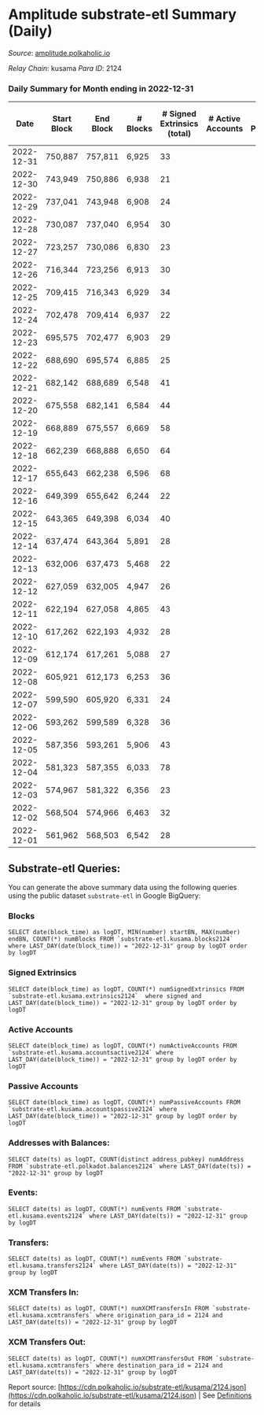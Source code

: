 # Amplitude substrate-etl Summary (Daily)

_Source_: [amplitude.polkaholic.io](https://amplitude.polkaholic.io)

*Relay Chain*: kusama
*Para ID*: 2124



### Daily Summary for Month ending in 2022-12-31


| Date | Start Block | End Block | # Blocks | # Signed Extrinsics (total) | # Active Accounts | # Passive | # New | # Addresses with Balances | # Events | # Transfers | # XCM Transfers In | # XCM Transfers Out | Issues | 
| ---- | ----------- | --------- | -------- | --------------------------- | ----------------- | --------- | ----- | ------------------------- | -------- | ----------- | ------------------ | ------------------- | ------ |
| 2022-12-31 | 750,887 | 757,811 | 6,925 | 33 |  |  |  | 727 | 14,102 |   |   |   |  |
| 2022-12-30 | 743,949 | 750,886 | 6,938 | 21 |  |  |  |  | 14,034 |   |   |   |  |
| 2022-12-29 | 737,041 | 743,948 | 6,908 | 24 |  |  |  |  | 13,994 |   |   |   |  |
| 2022-12-28 | 730,087 | 737,040 | 6,954 | 30 |  |  |  |  | 14,117 |   |   |   |  |
| 2022-12-27 | 723,257 | 730,086 | 6,830 | 23 |  |  |  |  | 13,828 |   |   |   |  |
| 2022-12-26 | 716,344 | 723,256 | 6,913 | 30 |  |  |  |  | 14,037 |   |   |   |  |
| 2022-12-25 | 709,415 | 716,343 | 6,929 | 34 |  |  |  |  | 14,104 |   |   |   |  |
| 2022-12-24 | 702,478 | 709,414 | 6,937 | 22 |  |  |  |  | 14,038 |   |   |   |  |
| 2022-12-23 | 695,575 | 702,477 | 6,903 | 29 |  |  |  |  | 14,008 |   |   |   |  |
| 2022-12-22 | 688,690 | 695,574 | 6,885 | 25 |  |  |  |  | 13,954 |   |   |   |  |
| 2022-12-21 | 682,142 | 688,689 | 6,548 | 41 |  |  |  |  | 13,376 |   |   |   |  |
| 2022-12-20 | 675,558 | 682,141 | 6,584 | 44 |  |  |  |  | 13,578 | 27  |   |   |  |
| 2022-12-19 | 668,889 | 675,557 | 6,669 | 58 |  |  |  |  | 13,704 |   |   |   |  |
| 2022-12-18 | 662,239 | 668,888 | 6,650 | 64 |  |  |  |  | 13,720 |   |   |   |  |
| 2022-12-17 | 655,643 | 662,238 | 6,596 | 68 |  |  |  |  | 13,635 |   |   |   |  |
| 2022-12-16 | 649,399 | 655,642 | 6,244 | 22 |  |  |  |  | 12,649 |   |   |   |  |
| 2022-12-15 | 643,365 | 649,398 | 6,034 | 40 |  |  |  |  | 12,343 |   |   |   |  |
| 2022-12-14 | 637,474 | 643,364 | 5,891 | 28 |  |  |  |  | 11,981 |   |   |   |  |
| 2022-12-13 | 632,006 | 637,473 | 5,468 | 22 |  |  |  |  | 11,090 |   |   |   |  |
| 2022-12-12 | 627,059 | 632,005 | 4,947 | 26 |  |  |  |  | 10,059 |   |   |   |  |
| 2022-12-11 | 622,194 | 627,058 | 4,865 | 43 |  |  |  |  | 10,008 |   |   |   |  |
| 2022-12-10 | 617,262 | 622,193 | 4,932 | 28 |  |  |  |  | 10,050 |   |   |   |  |
| 2022-12-09 | 612,174 | 617,261 | 5,088 | 27 |  |  |  |  | 10,361 |   |   |   |  |
| 2022-12-08 | 605,921 | 612,173 | 6,253 | 36 |  |  |  |  | 12,738 |   |   |   |  |
| 2022-12-07 | 599,590 | 605,920 | 6,331 | 24 |  |  |  |  | 12,820 |   |   |   |  |
| 2022-12-06 | 593,262 | 599,589 | 6,328 | 36 |  |  |  |  | 12,885 |   |   |   |  |
| 2022-12-05 | 587,356 | 593,261 | 5,906 | 43 |  |  |  |  | 12,090 |   |   |   |  |
| 2022-12-04 | 581,323 | 587,355 | 6,033 | 78 |  |  |  |  | 12,519 |   |   |   |  |
| 2022-12-03 | 574,967 | 581,322 | 6,356 | 23 |  |  |  |  | 12,879 |   |   |   |  |
| 2022-12-02 | 568,504 | 574,966 | 6,463 | 32 |  |  |  |  | 13,151 |   |   |   |  |
| 2022-12-01 | 561,962 | 568,503 | 6,542 | 28 |  |  |  |  | 13,272 |   |   |   |  |

## Substrate-etl Queries:
You can generate the above summary data using the following queries using the public dataset `substrate-etl` in Google BigQuery:


### Blocks
```
SELECT date(block_time) as logDT, MIN(number) startBN, MAX(number) endBN, COUNT(*) numBlocks FROM `substrate-etl.kusama.blocks2124`  where LAST_DAY(date(block_time)) = "2022-12-31" group by logDT order by logDT
```


### Signed Extrinsics
```
SELECT date(block_time) as logDT, COUNT(*) numSignedExtrinsics FROM `substrate-etl.kusama.extrinsics2124`  where signed and LAST_DAY(date(block_time)) = "2022-12-31" group by logDT order by logDT
```


### Active Accounts
```
SELECT date(block_time) as logDT, COUNT(*) numActiveAccounts FROM `substrate-etl.kusama.accountsactive2124` where LAST_DAY(date(block_time)) = "2022-12-31" group by logDT order by logDT
```


### Passive Accounts
```
SELECT date(block_time) as logDT, COUNT(*) numPassiveAccounts FROM `substrate-etl.kusama.accountspassive2124` where LAST_DAY(date(block_time)) = "2022-12-31" group by logDT order by logDT
```


### Addresses with Balances:
```
SELECT date(ts) as logDT, COUNT(distinct address_pubkey) numAddress FROM `substrate-etl.polkadot.balances2124` where LAST_DAY(date(ts)) = "2022-12-31" group by logDT
```


### Events:
```
SELECT date(ts) as logDT, COUNT(*) numEvents FROM `substrate-etl.kusama.events2124` where LAST_DAY(date(ts)) = "2022-12-31" group by logDT
```


### Transfers:
```
SELECT date(ts) as logDT, COUNT(*) numEvents FROM `substrate-etl.kusama.transfers2124` where LAST_DAY(date(ts)) = "2022-12-31" group by logDT
```


### XCM Transfers In:
```
SELECT date(ts) as logDT, COUNT(*) numXCMTransfersIn FROM `substrate-etl.kusama.xcmtransfers` where origination_para_id = 2124 and LAST_DAY(date(ts)) = "2022-12-31" group by logDT
```


### XCM Transfers Out:
```
SELECT date(ts) as logDT, COUNT(*) numXCMTransfersOut FROM `substrate-etl.kusama.xcmtransfers` where destination_para_id = 2124 and LAST_DAY(date(ts)) = "2022-12-31" group by logDT
```



Report source: [https://cdn.polkaholic.io/substrate-etl/kusama/2124.json](https://cdn.polkaholic.io/substrate-etl/kusama/2124.json) | See [Definitions](/DEFINITIONS.md) for details
